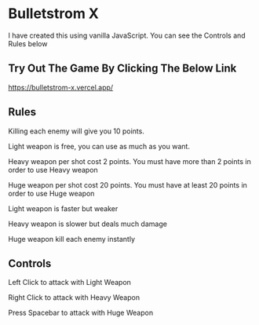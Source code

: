 # Bulletstrom X 
I have created this using vanilla JavaScript. You can see the Controls and Rules below

## Try Out The Game By Clicking The Below Link

https://bulletstrom-x.vercel.app/

## Rules

Killing each enemy will give you 10 points.

Light weapon is free, you can use as much as you want.

Heavy weapon per shot cost 2 points. You must have more than 2 points in order to use Heavy weapon

Huge weapon per shot cost 20 points. You must have at least 20 points in order to use Huge weapon

Light weapon is faster but weaker

Heavy weapon is slower but deals much damage

Huge weapon kill each enemy instantly

## Controls

Left Click to attack with Light Weapon

Right Click to attack with Heavy Weapon

Press Spacebar to attack with Huge Weapon
